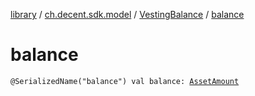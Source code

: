 [library](../../index.md) / [ch.decent.sdk.model](../index.md) / [VestingBalance](index.md) / [balance](./balance.md)

# balance

`@SerializedName("balance") val balance: `[`AssetAmount`](../-asset-amount/index.md)